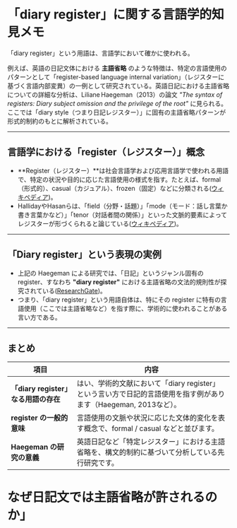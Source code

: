 # 「diary register」に関する言語学的知見メモ

「diary register」という用語は、言語学において確かに使われる。

例えば、英語の日記文体における **主語省略** のような特徴は、特定の言語使用のパターンとして「register-based language internal variation」（レジスターに基づく言語内部変異）の一例として研究されている。英語日記における主語省略についての詳細な分析は、Liliane Haegeman（2013）の論文 *"The syntax of registers: Diary subject omission and the privilege of the root"* に見られる。ここでは「diary style（つまり日記レジスター）」に固有の主語省略パターンが形式的制約のもとに解析されている。

---

## 言語学における「register（レジスター）」概念

* \*\*Register（レジスター）\*\*は社会言語学および応用言語学で使われる用語で、特定の状況や目的に応じた言語使用の様式を指す。たとえば、formal（形式的）、casual（カジュアル）、frozen（固定）などに分類される([ウィキペディア][2])。
* HallidayやHasanらは、「field（分野・話題）」「mode（モード：話し言葉か書き言葉かなど）」「tenor（対話者間の関係）」といった文脈的要素によってレジスターが形づくられると論じている([ウィキペディア][2])。

---

## 「Diary register」という表現の実例

* 上記の Haegeman による研究では、「日記」というジャンル固有の register、すなわち **"diary register"** における主語省略の文法的規則性が探究されている([ResearchGate][3])。
* つまり、「diary register」という用語自体は、特にその register に特有の言語使用（ここでは主語省略など）を指す際に、学術的に使われることがある言い方である。

---

## まとめ

| 項目                          | 内容                                                                     |
| --------------------------- | ---------------------------------------------------------------------- |
| **「diary register」なる用語の存在** | はい、学術的文献において「diary register」という言い方で日記的言語使用を指す例があります（Haegeman, 2013など）。 |
| **register の一般的意味**         | 言語使用の文脈や状況に応じた文体的変化を表す概念で、formal / casual などと並びます。                     |
| **Haegeman の研究の意義**         | 英語日記など「特定レジスター」における主語省略を、構文的制約に基づいて分析している先行研究です。                       |

# なぜ日記文では主語省略が許されるのか」

[1]: https://www.sciencedirect.com/science/article/abs/pii/S0024384113000260?utm_source=chatgpt.com "The syntax of registers: Diary subject omission and ..."
[2]: https://en.wikipedia.org/wiki/Register_%28sociolinguistics%29?utm_source=chatgpt.com "Register (sociolinguistics)"
[3]: https://www.researchgate.net/publication/256806298_The_syntax_of_registers_Diary_subject_omission_and_the_privilege_of_the_root?utm_source=chatgpt.com "Diary subject omission and the privilege of the root"
